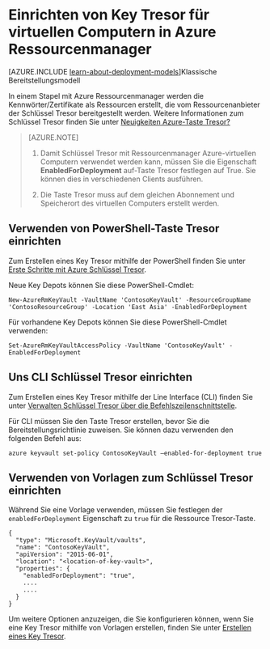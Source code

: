 <properties
    pageTitle="Einrichten von Key Tresor für virtuellen Computern in Azure Ressourcenmanager | Microsoft Azure"
    description="So Tresor Schlüssel für die Verwendung mit einem Ressourcenmanager Azure-virtuellen Computern einrichten."
    services="virtual-machines-windows"
    documentationCenter=""
    authors="singhkays"
    manager="timlt"
    editor=""
    tags="azure-resource-manager"/>

<tags
    ms.service="virtual-machines-windows"
    ms.workload="infrastructure-services"
    ms.tgt_pltfrm="vm-windows"
    ms.devlang="na"
    ms.topic="article"
    ms.date="05/31/2016"
    ms.author="singhkay"/>

# <a name="set-up-key-vault-for-virtual-machines-in-azure-resource-manager"></a>Einrichten von Key Tresor für virtuellen Computern in Azure Ressourcenmanager

[AZURE.INCLUDE [learn-about-deployment-models](../../includes/learn-about-deployment-models-rm-include.md)]Klassische Bereitstellungsmodell

In einem Stapel mit Azure Ressourcenmanager werden die Kennwörter/Zertifikate als Ressourcen erstellt, die vom Ressourcenanbieter der Schlüssel Tresor bereitgestellt werden. Weitere Informationen zum Schlüssel Tresor finden Sie unter [Neuigkeiten Azure-Taste Tresor?](../key-vault/key-vault-whatis.md)

>[AZURE.NOTE] 
>
>1. Damit Schlüssel Tresor mit Ressourcenmanager Azure-virtuellen Computern verwendet werden kann, müssen Sie die Eigenschaft **EnabledForDeployment** auf-Taste Tresor festlegen auf True. Sie können dies in verschiedenen Clients ausführen.
>
>2. Die Taste Tresor muss auf dem gleichen Abonnement und Speicherort des virtuellen Computers erstellt werden.

## <a name="use-powershell-to-set-up-key-vault"></a>Verwenden von PowerShell-Taste Tresor einrichten
Zum Erstellen eines Key Tresor mithilfe der PowerShell finden Sie unter [Erste Schritte mit Azure Schlüssel Tresor](../key-vault/key-vault-get-started.md#vault).

Neue Key Depots können Sie diese PowerShell-Cmdlet:

    New-AzureRmKeyVault -VaultName 'ContosoKeyVault' -ResourceGroupName 'ContosoResourceGroup' -Location 'East Asia' -EnabledForDeployment

Für vorhandene Key Depots können Sie diese PowerShell-Cmdlet verwenden:

    Set-AzureRmKeyVaultAccessPolicy -VaultName 'ContosoKeyVault' -EnabledForDeployment

## <a name="us-cli-to-set-up-key-vault"></a>Uns CLI Schlüssel Tresor einrichten
Zum Erstellen eines Key Tresor mithilfe der Line Interface (CLI) finden Sie unter [Verwalten Schlüssel Tresor über die Befehlszeilenschnittstelle](../key-vault/key-vault-manage-with-cli.md#create-a-key-vault).

Für CLI müssen Sie den Taste Tresor erstellen, bevor Sie die Bereitstellungsrichtlinie zuweisen. Sie können dazu verwenden den folgenden Befehl aus:

    azure keyvault set-policy ContosoKeyVault –enabled-for-deployment true

## <a name="use-templates-to-set-up-key-vault"></a>Verwenden von Vorlagen zum Schlüssel Tresor einrichten
Während Sie eine Vorlage verwenden, müssen Sie festlegen der `enabledForDeployment` Eigenschaft zu `true` für die Ressource Tresor-Taste.

    {
      "type": "Microsoft.KeyVault/vaults",
      "name": "ContosoKeyVault",
      "apiVersion": "2015-06-01",
      "location": "<location-of-key-vault>",
      "properties": {
        "enabledForDeployment": "true",
        ....
        ....
      }
    }

Um weitere Optionen anzuzeigen, die Sie konfigurieren können, wenn Sie eine Key Tresor mithilfe von Vorlagen erstellen, finden Sie unter [Erstellen eines Key Tresor](https://azure.microsoft.com/documentation/templates/101-key-vault-create/).
